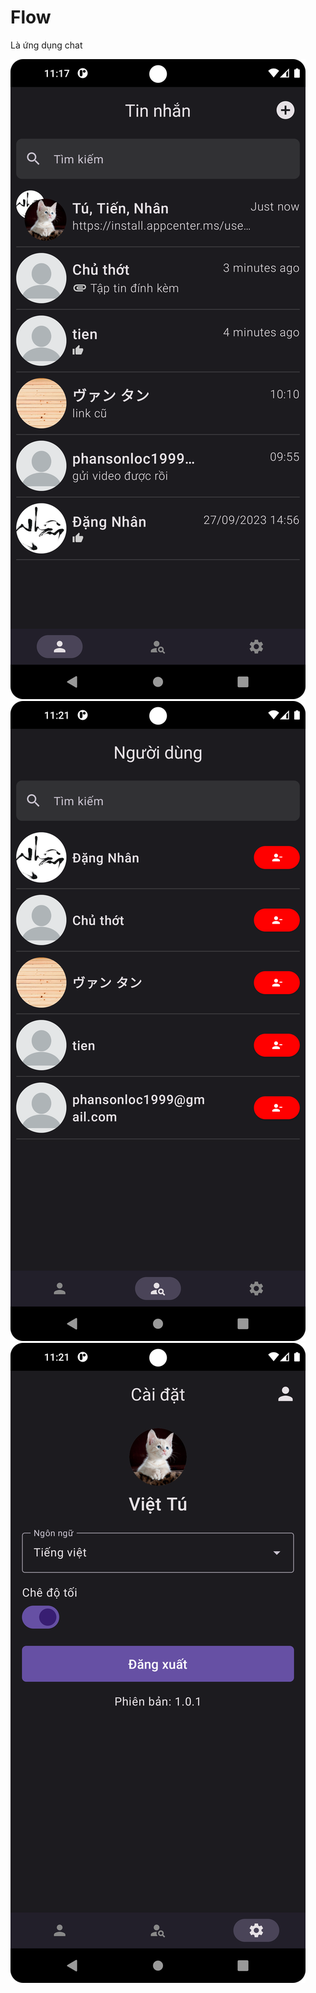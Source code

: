 # Flow
Là ứng dụng chat

![message screen](https://github.com/phamviettu3009/flow-folder/blob/main/flow-img/message.png) ![users screen](https://github.com/phamviettu3009/flow-folder/blob/main/flow-img/user-list.png) ![setting screen](https://github.com/phamviettu3009/flow-folder/blob/main/flow-img/setting.png)
